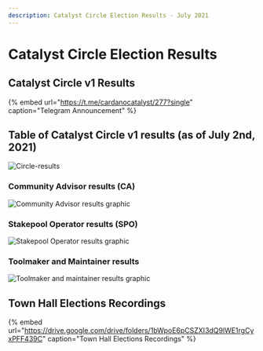 ```yaml
---
description: Catalyst Circle Election Results - July 2021
---
```


# Catalyst Circle Election Results

## Catalyst Circle v1 Results

{% embed url="https://t.me/cardanocatalyst/277?single" caption="Telegram Announcement" %}

## Table of Catalyst Circle v1 results \(as of July 2nd, 2021\)

![Circle-results](https://user-images.githubusercontent.com/25156451/124263724-86686f80-db2b-11eb-940c-4d4cb1c27b9c.jpg)

### Community Advisor results \(CA\)

![Community Advisor results graphic](https://user-images.githubusercontent.com/25156451/124265517-b0229600-db2d-11eb-9f20-5c7325f3f5dc.jpg)

### Stakepool Operator results \(SPO\)

![Stakepool Operator results graphic](https://user-images.githubusercontent.com/25156451/124265589-cb8da100-db2d-11eb-80ed-6f3edc829edc.jpg)

### Toolmaker and Maintainer results

![Toolmaker and maintainer results graphic](https://user-images.githubusercontent.com/25156451/124265635-dc3e1700-db2d-11eb-85bf-e6053a723ec6.jpg)

## Town Hall Elections Recordings

{% embed url="https://drive.google.com/drive/folders/1bWpoE6pCSZXI3dQ9lWE1rgCyxPFF439C" caption="Town Hall Elections Recordings" %}



